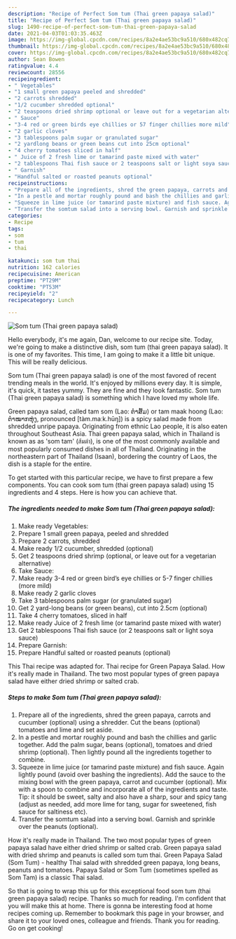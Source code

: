 ```yaml
---
description: "Recipe of Perfect Som tum (Thai green papaya salad)"
title: "Recipe of Perfect Som tum (Thai green papaya salad)"
slug: 1490-recipe-of-perfect-som-tum-thai-green-papaya-salad
date: 2021-04-03T01:03:35.463Z
image: https://img-global.cpcdn.com/recipes/8a2e4ae53bc9a510/680x482cq70/som-tum-thai-green-papaya-salad-recipe-main-photo.jpg
thumbnail: https://img-global.cpcdn.com/recipes/8a2e4ae53bc9a510/680x482cq70/som-tum-thai-green-papaya-salad-recipe-main-photo.jpg
cover: https://img-global.cpcdn.com/recipes/8a2e4ae53bc9a510/680x482cq70/som-tum-thai-green-papaya-salad-recipe-main-photo.jpg
author: Sean Bowen
ratingvalue: 4.4
reviewcount: 28556
recipeingredient:
- " Vegetables"
- "1 small green papaya peeled and shredded"
- "2 carrots shredded"
- "1/2 cucumber shredded optional"
- "2 teaspoons dried shrimp optional or leave out for a vegetarian alternative"
- " Sauce"
- "3-4 red or green birds eye chillies or 57 finger chillies more mild"
- "2 garlic cloves"
- "3 tablespoons palm sugar or granulated sugar"
- "2 yardlong beans or green beans cut into 25cm optional"
- "4 cherry tomatoes sliced in half"
- " Juice of 2 fresh lime or tamarind paste mixed with water"
- "2 tablespoons Thai fish sauce or 2 teaspoons salt or light soya sauce"
- " Garnish"
- "Handful salted or roasted peanuts optional"
recipeinstructions:
- "Prepare all of the ingredients, shred the green papaya, carrots and cucumber (optional) using a shredder. Cut the beans (optional) tomatoes and lime and set aside."
- "In a pestle and mortar roughly pound and bash the chillies and garlic together. Add the palm sugar, beans (optional), tomatoes and dried shrimp (optional). Then lightly pound all the ingredients together to combine."
- "Squeeze in lime juice (or tamarind paste mixture) and fish sauce. Again lightly pound (avoid over bashing the ingredients). Add the sauce to the mixing bowl with the green papaya, carrot and cucumber (optional). Mix with a spoon to combine and incorporate all of the ingredients and taste. Tip: it should be sweet, salty and also have a sharp, sour and spicy tang (adjust as needed, add more lime for tang, sugar for sweetened, fish sauce for saltiness etc)."
- "Transfer the somtum salad into a serving bowl. Garnish and sprinkle over the peanuts (optional)."
categories:
- Recipe
tags:
- som
- tum
- thai

katakunci: som tum thai 
nutrition: 162 calories
recipecuisine: American
preptime: "PT29M"
cooktime: "PT53M"
recipeyield: "2"
recipecategory: Lunch

---
```



![Som tum (Thai green papaya salad)](https://img-global.cpcdn.com/recipes/8a2e4ae53bc9a510/680x482cq70/som-tum-thai-green-papaya-salad-recipe-main-photo.jpg)

Hello everybody, it's me again, Dan, welcome to our recipe site. Today, we're going to make a distinctive dish, som tum (thai green papaya salad). It is one of my favorites. This time, I am going to make it a little bit unique. This will be really delicious.

Som tum (Thai green papaya salad) is one of the most favored of recent trending meals in the world. It's enjoyed by millions every day. It is simple, it's quick, it tastes yummy. They are fine and they look fantastic. Som tum (Thai green papaya salad) is something which I have loved my whole life.

Green papaya salad, called tam som (Lao: ຕໍາສົ້ມ) or tam maak hoong (Lao: ຕໍາໝາກຫຸ່ງ, pronounced [tàm.maːk.hūŋ]) is a spicy salad made from shredded unripe papaya. Originating from ethnic Lao people, it is also eaten throughout Southeast Asia. Thai green papaya salad, which in Thailand is known as as &#39;som tam&#39; (ส้มตำ), is one of the most commonly available and most popularly consumed dishes in all of Thailand. Originating in the northeastern part of Thailand (Isaan), bordering the country of Laos, the dish is a staple for the entire.


To get started with this particular recipe, we have to first prepare a few components. You can cook som tum (thai green papaya salad) using 15 ingredients and 4 steps. Here is how you can achieve that.

<!--inarticleads1-->

##### The ingredients needed to make Som tum (Thai green papaya salad):

1. Make ready  Vegetables:
1. Prepare 1 small green papaya, peeled and shredded
1. Prepare 2 carrots, shredded
1. Make ready 1/2 cucumber, shredded (optional)
1. Get 2 teaspoons dried shrimp (optional, or leave out for a vegetarian alternative)
1. Take  Sauce:
1. Make ready 3-4 red or green bird’s eye chillies or 5-7 finger chillies (more mild)
1. Make ready 2 garlic cloves
1. Take 3 tablespoons palm sugar (or granulated sugar)
1. Get 2 yard-long beans (or green beans), cut into 2.5cm (optional)
1. Take 4 cherry tomatoes, sliced in half
1. Make ready  Juice of 2 fresh lime (or tamarind paste mixed with water)
1. Get 2 tablespoons Thai fish sauce (or 2 teaspoons salt or light soya sauce)
1. Prepare  Garnish:
1. Prepare Handful salted or roasted peanuts (optional)


This Thai recipe was adapted for. Thai recipe for Green Papaya Salad. How it&#39;s really made in Thailand. The two most popular types of green papaya salad have either dried shrimp or salted crab. 

<!--inarticleads2-->

##### Steps to make Som tum (Thai green papaya salad):

1. Prepare all of the ingredients, shred the green papaya, carrots and cucumber (optional) using a shredder. Cut the beans (optional) tomatoes and lime and set aside.
1. In a pestle and mortar roughly pound and bash the chillies and garlic together. Add the palm sugar, beans (optional), tomatoes and dried shrimp (optional). Then lightly pound all the ingredients together to combine.
1. Squeeze in lime juice (or tamarind paste mixture) and fish sauce. Again lightly pound (avoid over bashing the ingredients). Add the sauce to the mixing bowl with the green papaya, carrot and cucumber (optional). Mix with a spoon to combine and incorporate all of the ingredients and taste. Tip: it should be sweet, salty and also have a sharp, sour and spicy tang (adjust as needed, add more lime for tang, sugar for sweetened, fish sauce for saltiness etc).
1. Transfer the somtum salad into a serving bowl. Garnish and sprinkle over the peanuts (optional).


How it&#39;s really made in Thailand. The two most popular types of green papaya salad have either dried shrimp or salted crab. Green papaya salad with dried shrimp and peanuts is called som tum thai. Green Papaya Salad (Som Tum) - healthy Thai salad with shredded green papaya, long beans, peanuts and tomatoes. Papaya Salad or Som Tum (sometimes spelled as Som Tam) is a classic Thai salad. 

So that is going to wrap this up for this exceptional food som tum (thai green papaya salad) recipe. Thanks so much for reading. I'm confident that you will make this at home. There is gonna be interesting food at home recipes coming up. Remember to bookmark this page in your browser, and share it to your loved ones, colleague and friends. Thank you for reading. Go on get cooking!
